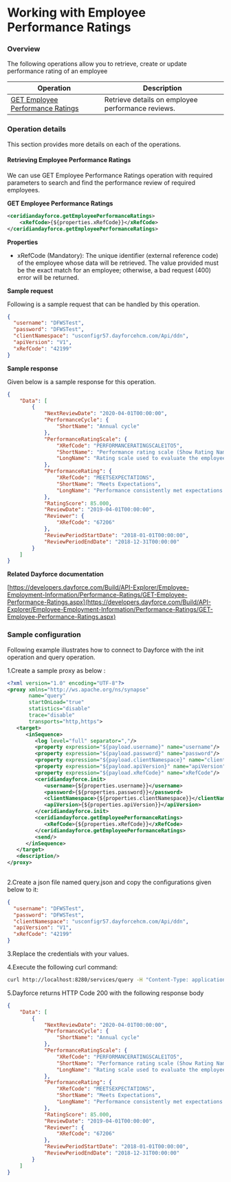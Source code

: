 # Working with Employee Performance Ratings

### Overview 

The following operations allow you to retrieve, create or update performance rating of an employee

| Operation | Description |
| ------------- |-------------|
|[GET Employee Performance Ratings](#retrieving-employee-performance-ratings)| Retrieve details on employee performance reviews. |

### Operation details

This section provides more details on each of the operations.

#### Retrieving Employee Performance Ratings
We can use GET Employee Performance Ratings operation with required parameters to search and find the performance review of required employees.

**GET Employee Performance Ratings**
```xml
<ceridiandayforce.getEmployeePerformanceRatings>
    <xRefCode>{${properties.xRefCode}}</xRefCode>
</ceridiandayforce.getEmployeePerformanceRatings>
```

**Properties**

* xRefCode (Mandatory): The unique identifier (external reference code) of the employee whose data will be retrieved. The value provided must be the exact match for an employee; otherwise, a bad request (400) error will be returned.

**Sample request**

Following is a sample request that can be handled by this operation.

```json
{
  "username": "DFWSTest",
  "password": "DFWSTest",
  "clientNamespace": "usconfigr57.dayforcehcm.com/Api/ddn",
  "apiVersion": "V1",
  "xRefCode": "42199"
}
```

**Sample response**

Given below is a sample response for this operation.

```json
{
    "Data": [
        {
            "NextReviewDate": "2020-04-01T00:00:00",
            "PerformanceCycle": {
                "ShortName": "Annual cycle"
            },
            "PerformanceRatingScale": {
                "XRefCode": "PERFORMANCERATINGSCALE1TO5",
                "ShortName": "Performance rating scale (Show Rating Name And Value)",
                "LongName": "Rating scale used to evaluate the employee performance on a scale of 1 to 5 (Show Rating Name And Value)"
            },
            "PerformanceRating": {
                "XRefCode": "MEETSEXPECTATIONS",
                "ShortName": "Meets Expectations",
                "LongName": "Performance consistently met expectations in all essential areas of responsibility, at times possibly exceeding expectations, and the quality of work overall was very good."
            },
            "RatingScore": 85.000,
            "ReviewDate": "2019-04-01T00:00:00",
            "Reviewer": {
                "XRefCode": "67206"
            },
            "ReviewPeriodStartDate": "2018-01-01T00:00:00",
            "ReviewPeriodEndDate": "2018-12-31T00:00:00"
        }
    ]
}
```

**Related Dayforce documentation**

[https://developers.dayforce.com/Build/API-Explorer/Employee-Employment-Information/Performance-Ratings/GET-Employee-Performance-Ratings.aspx](https://developers.dayforce.com/Build/API-Explorer/Employee-Employment-Information/Performance-Ratings/GET-Employee-Performance-Ratings.aspx)

### Sample configuration

Following example illustrates how to connect to Dayforce with the init operation and query operation.

1.Create a sample proxy as below :
```xml
<?xml version="1.0" encoding="UTF-8"?>
<proxy xmlns="http://ws.apache.org/ns/synapse"
       name="query"
       startOnLoad="true"
       statistics="disable"
       trace="disable"
       transports="http,https">
   <target>
      <inSequence>
         <log level="full" separator=","/>
         <property expression="${payload.username}" name="username"/>
         <property expression="${payload.password}" name="password"/>
         <property expression="${payload.clientNamespace}" name="clientNamespace"/>
         <property expression="${payload.apiVersion}" name="apiVersion"/>
         <property expression="${payload.xRefCode}" name="xRefCode"/>
         <ceridiandayforce.init>
            <username>{${properties.username}}</username>
            <password>{${properties.password}}</password>
            <clientNamespace>{${properties.clientNamespace}}</clientNamespace>
            <apiVersion>{${properties.apiVersion}}</apiVersion>
         </ceridiandayforce.init>
         <ceridiandayforce.getEmployeePerformanceRatings>
            <xRefCode>{${properties.xRefCode}}</xRefCode>
         </ceridiandayforce.getEmployeePerformanceRatings>
         <send/>
      </inSequence>
   </target>
   <description/>
</proxy>
                                
```

2.Create a json file named query.json and copy the configurations given below to it:

```json
{
  "username": "DFWSTest",
  "password": "DFWSTest",
  "clientNamespace": "usconfigr57.dayforcehcm.com/Api/ddn",
  "apiVersion": "V1",
  "xRefCode": "42199"
}
```
3.Replace the credentials with your values.

4.Execute the following curl command:

```bash
curl http://localhost:8280/services/query -H "Content-Type: application/json" -d @query.json
```
5.Dayforce returns HTTP Code 200 with the following response body

```json
{
    "Data": [
        {
            "NextReviewDate": "2020-04-01T00:00:00",
            "PerformanceCycle": {
                "ShortName": "Annual cycle"
            },
            "PerformanceRatingScale": {
                "XRefCode": "PERFORMANCERATINGSCALE1TO5",
                "ShortName": "Performance rating scale (Show Rating Name And Value)",
                "LongName": "Rating scale used to evaluate the employee performance on a scale of 1 to 5 (Show Rating Name And Value)"
            },
            "PerformanceRating": {
                "XRefCode": "MEETSEXPECTATIONS",
                "ShortName": "Meets Expectations",
                "LongName": "Performance consistently met expectations in all essential areas of responsibility, at times possibly exceeding expectations, and the quality of work overall was very good."
            },
            "RatingScore": 85.000,
            "ReviewDate": "2019-04-01T00:00:00",
            "Reviewer": {
                "XRefCode": "67206"
            },
            "ReviewPeriodStartDate": "2018-01-01T00:00:00",
            "ReviewPeriodEndDate": "2018-12-31T00:00:00"
        }
    ]
}
```
